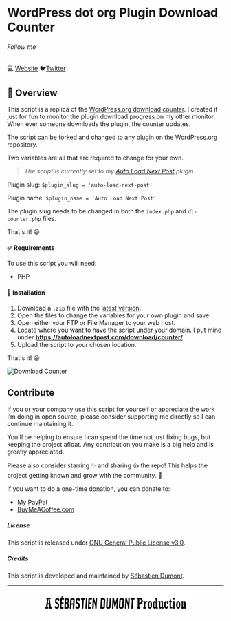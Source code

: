 # WordPress dot org Plugin Download Counter

###### Follow me
💻 [Website](https://sebastiendumont.com) 🐦[Twitter](https://twitter.com/sebd86)


## 🔔 Overview

This script is a replica of the [WordPress.org download counter](https://wordpress.org/download/counter/). I created it just for fun to monitor the plugin download progress on my other monitor. When ever someone downloads the plugin, the counter updates.

The script can be forked and changed to any plugin on the WordPress.org repository.

Two variables are all that are required to change for your own.

> _The script is currently set to my [Auto Load Next Post](https://wordpress.org/plugins/auto-load-next-post/) plugin._

Plugin slug: `$plugin_slug = 'auto-load-next-post'`

Plugin name: `$plugin_name = 'Auto Load Next Post'`

The plugin slug needs to be changed in both the `index.php` and `dl-counter.php` files.

That's it! 😄

#### ✅ Requirements

To use this script you will need:

* PHP

#### 💽 Installation

1. Download a `.zip` file with the [latest version](https://github.com/seb86/download-counter/releases).
2. Open the files to change the variables for your own plugin and save.
3. Open either your FTP or File Manager to your web host.
4. Locate where you want to have the script under your domain. I put mine under **https://autoloadnextpost.com/download/counter/**
5. Upload the script to your chosen location.

That's it! 😄

![Download Counter](https://raw.githubusercontent.com/seb86/download-counter/master/screenshot.png)


## Contribute

If you or your company use this script for yourself or appreciate the work I’m doing in open source, please consider supporting me directly so I can continue maintaining it.

You'll be helping to ensure I can spend the time not just fixing bugs, but keeping the project afloat. Any contribution you make is a big help and is greatly appreciated.

Please also consider starring ✨ and sharing 👍 the repo! This helps the project getting known and grow with the community. 🙏

If you want to do a one-time donation, you can donate to:
- [My PayPal](https://www.paypal.me/codebreaker)
- [BuyMeACoffee.com](https://www.buymeacoffee.com/sebastien)


##### License

This script is released under [GNU General Public License v3.0](http://www.gnu.org/licenses/gpl-3.0.html).


##### Credits

This script is developed and maintained by [Sébastien Dumont](https://sebastiendumont.com/about/).

---

<p align="center">
	<img src="https://raw.githubusercontent.com/seb86/my-open-source-readme-template/master/a-sebastien-dumont-production.png" width="353">
</p>
